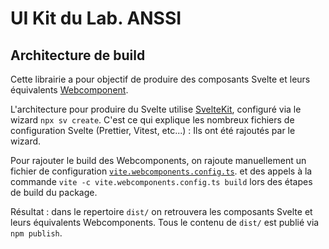 # UI Kit du Lab. ANSSI

## Architecture de build
Cette librairie a pour objectif de produire des composants Svelte et leurs équivalents [Webcomponent](https://developer.mozilla.org/en-US/docs/Web/API/Web_components).

L'architecture pour produire du Svelte utilise [SvelteKit](https://svelte.dev/docs/kit/packaging), configuré via le wizard `npx sv create`.
C'est ce qui explique les nombreux fichiers de configuration Svelte (Prettier, Vitest, etc...) : Ils ont été rajoutés par le wizard.

Pour rajouter le build des Webcomponents, on rajoute manuellement un fichier de configuration [`vite.webcomponents.config.ts`](./vite.webcomponents.config.ts). et des appels à la commande `vite -c vite.webcomponents.config.ts build` lors des étapes de build du package.

Résultat : dans le repertoire `dist/` on retrouvera les composants Svelte et leurs équivalents Webcomponents. Tous le contenu de `dist/` est publié via `npm publish`.
